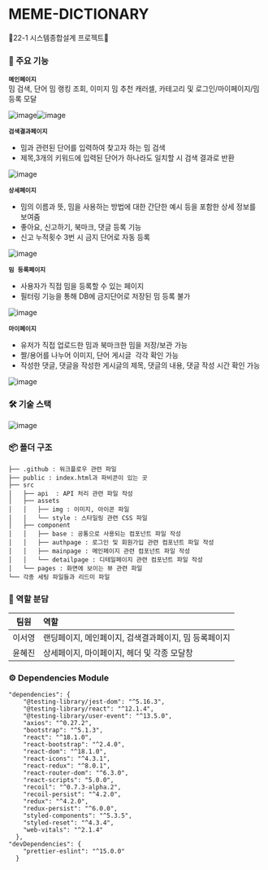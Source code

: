 # MEME-DICTIONARY
📖22-1 시스템종합설계 프로젝트📖

### 📌 주요 기능

**`메인페이지`**
<br>
밈 검색, 단어 밈 랭킹 조회, 이미지 밈 추천 캐러셀, 카테고리 및 로그인/마이페이지/밈 등록 모달
  
![image](https://user-images.githubusercontent.com/66051416/173975454-32de2940-eaf0-4dd2-8fd0-5d428577011a.png)![image](https://user-images.githubusercontent.com/66051416/173975947-ab5b342e-8f35-4899-8178-ed2d93393c2d.png)



**`검색결과페이지`**
<br>
- 밈과 관련된 단어를 입력하여 찾고자 하는 밈 검색
- 제목,3개의 키워드에 입력된 단어가 하나라도 일치할 시 검색 결과로 반환

![image](https://user-images.githubusercontent.com/66051416/173975854-86125103-8259-436c-be1a-6d4c3a557cd1.png)

**`상세페이지`**
<br>
- 밈의 이름과 뜻, 밈을 사용하는 방법에 대한 간단한 예시 등을 포함한 상세 정보를 보여줌 
- 좋아요, 신고하기, 북마크, 댓글 등록 기능
- 신고 누적횟수 3번 시 금지 단어로 자동 등록


![image](https://user-images.githubusercontent.com/66051416/173976408-6283417c-73c0-4a2b-a471-eb7c36760bea.png)

**`밈 등록페이지`**
<br>
- 사용자가 직접 밈을 등록할 수 있는 페이지
- 필터링 기능을 통해 DB에 금지단어로 저장된 밈 등록 불가

![image](https://user-images.githubusercontent.com/66051416/173976632-e929451c-35ef-4433-a615-32092889b5ec.png)

**`마이페이지`**
<br>
- 유저가 직접 업로드한 밈과 북마크한 밈을 저장/보관 가능
- 짤/용어를 나누어 이미지, 단어 게시글  각각 확인 가능
- 작성한 댓글, 댓글을 작성한 게시글의 제목, 댓글의 내용, 댓글 작성 시간 확인 가능

![image](https://user-images.githubusercontent.com/66051416/173976791-87c1e35c-f13d-46b8-bed2-0e071946672b.png)

### 🛠️ 기술 스택
![image](https://user-images.githubusercontent.com/66051416/173978447-924ccb0f-8351-4bd3-a151-d7fd8065c90e.png)




### 📦 폴더 구조 
```
├── .github : 워크플로우 관련 파일
├── public : index.html과 파비콘이 있는 곳
├── src
│   ├── api  : API 처리 관련 파일 작성 
│   ├── assets
│   │   ├── img : 이미지, 아이콘 파일
│   │   └── style : 스타일링 관련 CSS 파일
│   ├── component 
│   │   ├── base : 공통으로 사용되는 컴포넌트 파일 작성
│   │   ├── authpage : 로그인 및 회원가입 관련 컴포넌트 파일 작성
│   │   ├── mainpage : 메인페이지 관련 컴포넌트 파일 작성
│   │   └── detailpage : 디테일페이지 관련 컴포넌트 파일 작성
│   └── pages : 화면에 보이는 뷰 관련 파일
└── 각종 세팅 파일들과 리드미 파일
```

### 🏃 역할 분담
| 팀원   | 역할             |
| ------ | :--------------- |
| 이서영 | 랜딩페이지, 메인페이지, 검색결과페이지, 밈 등록페이지   |
| 윤혜진 | 상세페이지, 마이페이지, 헤더 및 각종 모달창 |

### ⚙️ Dependencies Module
```
"dependencies": {
    "@testing-library/jest-dom": "^5.16.3",
    "@testing-library/react": "^12.1.4",
    "@testing-library/user-event": "^13.5.0",
    "axios": "^0.27.2",
    "bootstrap": "^5.1.3",
    "react": "^18.1.0",
    "react-bootstrap": "^2.4.0",
    "react-dom": "^18.1.0",
    "react-icons": "^4.3.1",
    "react-redux": "^8.0.1",
    "react-router-dom": "^6.3.0",
    "react-scripts": "5.0.0",
    "recoil": "^0.7.3-alpha.2",
    "recoil-persist": "^4.2.0",
    "redux": "^4.2.0",
    "redux-persist": "^6.0.0",
    "styled-components": "^5.3.5",
    "styled-reset": "^4.3.4",
    "web-vitals": "^2.1.4"
  },
"devDependencies": {
    "prettier-eslint": "^15.0.0"
  }
```
